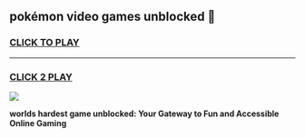
## pokémon video games unblocked 👋
<h3>
<a href="https://premium.freeplayer.one?title=pokémon_video_games_unblocked&ref=13F">CLICK TO PLAY</a></h3>
<hr>

<h3>
<a href="https://premium.freeplayer.one?title=pokémon_video_games_unblocked&ref=13F">CLICK 2 PLAY</a>
  
</h3>

<a href="https://premium.freeplayer.one?title=pokémon_video_games_unblocked&ref=12F/"><img src="https://clearcache.store/games.png"></a>


**worlds hardest game unblocked: Your Gateway to Fun and Accessible Online Gaming**

